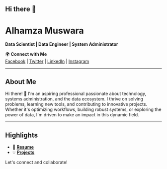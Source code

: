 ## Hi there 👋

<!--
**Scorpion5127/Scorpion5127** is a ✨ _special_ ✨ repository because its `README.md` (this file) appears on your GitHub profile.

Here are some ideas to get you started:

- 🔭 I’m currently working on ...
- 🌱 I’m currently learning ...
- 👯 I’m looking to collaborate on ...
- 🤔 I’m looking for help with ...
- 💬 Ask me about ...
- 📫 How to reach me: ...
- 😄 Pronouns: ...
- ⚡ Fun fact: ...
-->
# Alhamza Muswara  
**Data Scientist | Data Engineer | System Administrator**  

🌍 **Connect with Me**  
[Facebook](#) | [Twitter](#) | [LinkedIn](#) | [Instagram](#)  

---

## About Me  
Hi there! 👋 I'm an aspiring professional passionate about technology, systems administration, and the data ecosystem. I thrive on solving problems, learning new tools, and contributing to innovative projects. Whether it's optimizing workflows, building robust systems, or exploring the power of data, I'm driven to make an impact in this dynamic field.

---

## Highlights  
- 📄 **[Resume]([#](https://docs.google.com/document/d/1SHaA5j0gMtk9vlSp88o1Zg-vHnxicFiJ7DVgbMdEqg0/edit?tab=t.0))**  
- 💡 **[Projects]([#](https://hamzamuswara.wixsite.com/alhamzamuswaraportfo/projects))**  

Let's connect and collaborate!
